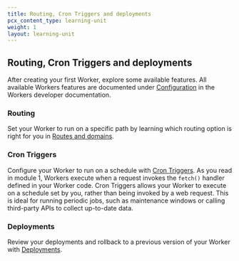 ```yaml
---
title: Routing, Cron Triggers and deployments
pcx_content_type: learning-unit
weight: 1
layout: learning-unit
---
```


## Routing, Cron Triggers and deployments

After creating your first Worker, explore some available features. All available Workers features are documented under [Configuration](/workers/configuration/) in the Workers developer documentation.

### Routing

Set your Worker to run on a specific path by learning which routing option is right for you in [Routes and domains](/workers/configuration/routing/).

### Cron Triggers

Configure your Worker to run on a schedule with [Cron Triggers](/workers/configuration/cron-triggers/). As you read in module 1, Workers execute when a request invokes the `fetch()` handler defined in your Worker code. Cron Triggers allows your Worker to execute on a schedule set by you, rather than being invoked by a web request. This is ideal for running periodic jobs, such as maintenance windows or calling third-party APIs to collect up-to-date data.

### Deployments

Review your deployments and rollback to a previous version of your Worker with [Deployments](/workers/configuration/versions-and-deployments/).